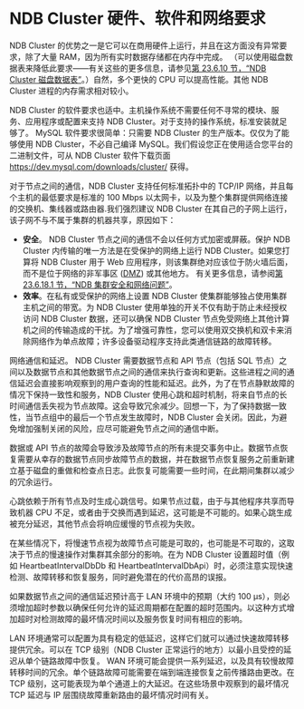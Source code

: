 # NDB Cluster 硬件、软件和网络要求

NDB Cluster 的优势之一是它可以在商用硬件上运行，并且在这方面没有异常要求，除了大量 RAM，因为所有实时数据存储都在内存中完成。 （可以使用磁盘数据表来降低此要求——有关这些的更多信息，请参见[第 23.6.10 节，“NDB Cluster 磁盘数据表”](https://dev.mysql.com/doc/refman/8.0/en/mysql-cluster-disk-data.html)。）自然，多个更快的 CPU 可以提高性能。其他 NDB Cluster 进程的内存需求相对较小。

NDB Cluster 的软件要求也适中。主机操作系统不需要任何不寻常的模块、服务、应用程序或配置来支持 NDB Cluster。对于支持的操作系统，标准安装就足够了。 MySQL 软件要求很简单：只需要​​ NDB Cluster 的生产版本。仅仅为了能够使用 NDB Cluster，不必自己编译 MySQL。我们假设您正在使用适合您平台的二进制文件，可从 NDB Cluster 软件下载页面 https://dev.mysql.com/downloads/cluster/ 获得。

对于节点之间的通信，NDB Cluster 支持任何标准拓扑中的 TCP/IP 网络，并且每个主机的最低要求是标准的 100 Mbps 以太网卡，以及为整个集群提供网络连接的交换机、集线器或路由器.我们强烈建议 NDB Cluster 在其自己的子网上运行，该子网不与不属于集群的机器共享，原因如下：

- **安全**。 NDB Cluster 节点之间的通信不会以任何方式加密或屏蔽。保护 NDB Cluster 内传输的唯一方法是在受保护的网络上运行 NDB Cluster。如果您打算将 NDB Cluster 用于 Web 应用程序，则该集群绝对应该位于防火墙后面，而不是位于网络的非军事区 ([DMZ](http://compnetworking.about.com/cs/networksecurity/g/bldef_dmz.htm)) 或其他地方。
有关更多信息，请参阅[第 23.6.18.1 节，“NDB 集群安全和网络问题”](https://dev.mysql.com/doc/refman/8.0/en/mysql-cluster-security-networking-issues.html)。
- **效率**。在私有或受保护的网络上设置 NDB Cluster 使集群能够独占使用集群主机之间的带宽。为 NDB Cluster 使用单独的开关不仅有助于防止未经授权访问 NDB Cluster 数据，还可以确保 NDB Cluster 节点免受网络上其他计算机之间的传输造成的干扰。为了增强可靠性，您可以使用双交换机和双卡来消除网络作为单点故障；许多设备驱动程序支持此类通信链路的故障转移。

网络通信和延迟。 NDB Cluster 需要数据节点和 API 节点（包括 SQL 节点）之间以及数据节点和其他数据节点之间的通信来执行查询和更新。这些进程之间的通信延迟会直接影响观察到的用户查询的性能和延迟。此外，为了在节点静默故障的情况下保持一致性和服务，NDB Cluster 使用心跳和超时机制，将来自节点的长时间通信丢失视为节点故障。这会导致冗余减少。回想一下，为了保持数据一致性，当节点组中的最后一个节点发生故障时，NDB Cluster 会关闭。因此，为避免增加强制关闭的风险，应尽可能避免节点之间的通信中断。

数据或 API 节点的故障会导致涉及故障节点的所有未提交事务中止。数据节点恢复需要从幸存的数据节点同步故障节点的数据，并在数据节点恢复服务之前重新建立基于磁盘的重做和检查点日志。此恢复可能需要一些时间，在此期间集群以减少的冗余运行。

心跳依赖于所有节点及时生成心跳信号。如果节点过载，由于与其他程序共享而导致机器 CPU 不足，或者由于交换而遇到延迟，这可能是不可能的。如果心跳生成被充分延迟，其他节点会将响应缓慢的节点视为失败。

在某些情况下，将慢速节点视为故障节点可能是可取的，也可能是不可取的，这取决于节点的慢速操作对集群其余部分的影响。在为 NDB Cluster 设置超时值（例如 HeartbeatIntervalDbDb 和 HeartbeatIntervalDbApi）时，必须注意实现快速检测、故障转移和恢复服务，同时避免潜在的代价高昂的误报。

如果数据节点之间的通信延迟预计高于 LAN 环境中的预期（大约 100 µs），则必须增加超时参数以确保任何允许的延迟周期都在配置的超时范围内。以这种方式增加超时对检测故障的最坏情况时间以及服务恢复时间有相应的影响。

LAN 环境通常可以配置为具有稳定的低延迟，这样它们就可以通过快速故障转移提供冗余。可以在 TCP 级别（NDB Cluster 正常运行的地方）以最小且受控的延迟从单个链路故障中恢复。 WAN 环境可能会提供一系列延迟，以及具有较慢故障转移时间的冗余。单个链路故障可能需要在端到端连接恢复之前传播路由更改。在 TCP 级别，这可能表现为单个通道上的大延迟。在这些场景中观察到的最坏情况 TCP 延迟与 IP 层围绕故障重新路由的最坏情况时间有关。
